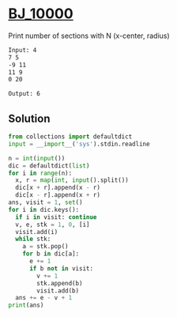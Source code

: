 # [BJ_10000](https://acmicpc.net/problem/10000)

Print number of sections with N (x-center, radius)

```txt
Input: 4
7 5
-9 11
11 9
0 20

Output: 6
```

## Solution

```py
from collections import defaultdict
input = __import__('sys').stdin.readline

n = int(input())
dic = defaultdict(list)
for i in range(n):
  x, r = map(int, input().split())
  dic[x + r].append(x - r)
  dic[x - r].append(x + r)
ans, visit = 1, set()
for i in dic.keys():
  if i in visit: continue
  v, e, stk = 1, 0, [i]
  visit.add(i)
  while stk:
    a = stk.pop()
    for b in dic[a]:
      e += 1
      if b not in visit:
        v += 1
        stk.append(b)
        visit.add(b)
  ans += e - v + 1
print(ans)
```

